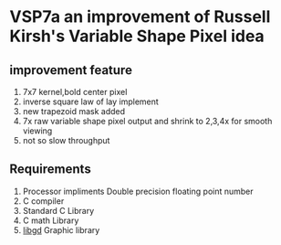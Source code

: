 # VSP7a an improvement of Russell Kirsh's Variable Shape Pixel idea

## improvement feature

1. 7x7 kernel,bold center pixel
1. inverse square law of lay implement
1. new trapezoid mask added
1. 7x raw variable shape pixel output and shrink to 2,3,4x for smooth viewing
1. not so slow throughput

## Requirements

1. Processor impliments Double precision floating point number
1. C compiler
1. Standard C Library
1. C math Library
1. [libgd](https://libgd.github.io) Graphic library

